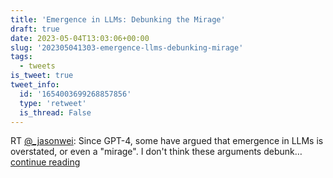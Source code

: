 ```yaml
---
title: 'Emergence in LLMs: Debunking the Mirage'
draft: true
date: 2023-05-04T13:03:06+00:00
slug: '202305041303-emergence-llms-debunking-mirage'
tags:
  - tweets
is_tweet: true
tweet_info:
  id: '1654003699268857856'
  type: 'retweet'
  is_thread: False
---
```




RT [@_jasonwei](https://x.com/_jasonwei): Since GPT-4, some have argued that emergence in LLMs is overstated, or even a "mirage". I don't think these arguments debunk… [continue reading](https://x.com/sytelus/status/1654003699268857856)
